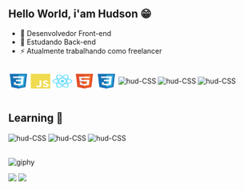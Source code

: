  <h2>Hello World, i'am Hudson 😁</h2>
  
  - 🔭 Desenvolvedor Front-end
  - 🌱 Estudando Back-end
  - ⚡ Atualmente trabalhando como freelancer

<br>

<div style="display: inline_block";>
  <img align="center" alt="hud-CSS" height="30" width="40" src="https://raw.githubusercontent.com/devicons/devicon/master/icons/css3/css3-original.svg">
  <img align="center" alt="hud-Js" height="30" width="40" src="https://raw.githubusercontent.com/devicons/devicon/master/icons/javascript/javascript-plain.svg">
  <img align="center" alt="hud-React" height="30" width="40" src="https://raw.githubusercontent.com/devicons/devicon/master/icons/react/react-original.svg">
  <img align="center" alt="hud-HTML" height="30" width="40" src="https://raw.githubusercontent.com/devicons/devicon/master/icons/html5/html5-original.svg">
  <img align="center" alt="hud-CSS" height="30" width="40" src="https://raw.githubusercontent.com/devicons/devicon/master/icons/css3/css3-original.svg">
  <img align="center" alt="hud-CSS" height="30" width="40" src="https://cdn.jsdelivr.net/gh/devicons/devicon/icons/sass/sass-original.svg">
  <img align="center" alt="hud-CSS" height="30" width="40" src="https://cdn.jsdelivr.net/gh/devicons/devicon/icons/vuejs/vuejs-original.svg">
  <img align="center" alt="hud-CSS" height="30" width="40" src="https://cdn.jsdelivr.net/gh/devicons/devicon/icons/bootstrap/bootstrap-original.svg">
</div>

<br>

<h2>Learning 📄</h2>
<div style="display: inline_block";>
  <img align="center" alt="hud-CSS" height="30" width="40" src="https://cdn.jsdelivr.net/gh/devicons/devicon/icons/php/php-plain.svg">
  <img align="center" alt="hud-CSS" height="30" width="40" src="https://cdn.jsdelivr.net/gh/devicons/devicon/icons/mysql/mysql-original.svg">
  <img align="center" alt="hud-CSS" height="30" width="40" src="https://cdn.jsdelivr.net/gh/devicons/devicon/icons/nodejs/nodejs-original.svg">
</div>
  
<br>
  
![giphy](https://media.discordapp.net/attachments/690201523091013779/923630246962561035/138322189-2db8df52-9dcb-40a0-88a8-c365466bd33d.gif?width=650&height=400)

<div>
  <img height="180" src="https://github-readme-stats.vercel.app/api?username=Hudsonsoouza&show_icons=true&theme=dracula&include_all_commits=true&count_private=true">
  <img height="180" src="https://github-readme-stats.vercel.app/api/top-langs/?username=Hudsonsoouza&theme=dracula">
</div>
